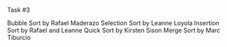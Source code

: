 Task #3

Bubble Sort by Rafael Maderazo
Selection Sort by Leanne Loyola
Insertion Sort by Rafael and Leanne
Quick Sort by Kirsten Sison
Merge Sort by Marc Tiburcio

